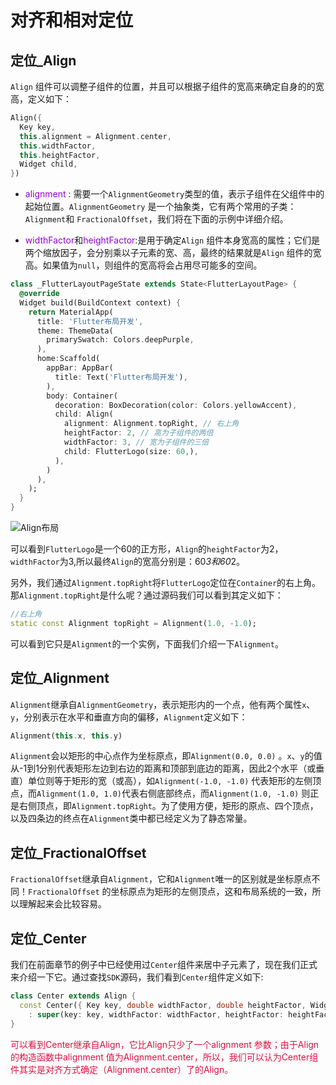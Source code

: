 # 对齐和相对定位

## 定位_Align
`Align` 组件可以调整子组件的位置，并且可以根据子组件的宽高来确定自身的的宽高，定义如下：
```dart
Align({
  Key key,
  this.alignment = Alignment.center,
  this.widthFactor,
  this.heightFactor,
  Widget child,
})
```
+ <font color=#9400D3>alignment</font> : 需要一个`AlignmentGeometry`类型的值，表示子组件在父组件中的起始位置。`AlignmentGeometry` 是一个抽象类，它有两个常用的子类：`Alignment`和 `FractionalOffset`，我们将在下面的示例中详细介绍。

+ <font color=#9400D3>widthFactor</font>和<font color=#9400D3>heightFactor</font>:是用于确定`Align` 组件本身宽高的属性；它们是两个缩放因子，会分别乘以子元素的宽、高，最终的结果就是`Align` 组件的宽高。如果值为`null`，则组件的宽高将会占用尽可能多的空间。
```dart
class _FlutterLayoutPageState extends State<FlutterLayoutPage> {
  @override
  Widget build(BuildContext context) {
    return MaterialApp(
      title: 'Flutter布局开发',
      theme: ThemeData(
        primarySwatch: Colors.deepPurple,
      ),
      home:Scaffold(
        appBar: AppBar(
          title: Text('Flutter布局开发'),
        ),
        body: Container(
          decoration: BoxDecoration(color: Colors.yellowAccent),
          child: Align(
            alignment: Alignment.topRight, // 右上角
            heightFactor: 2, // 高为子组件的两倍
            widthFactor: 3, // 宽为子组件的三倍
            child: FlutterLogo(size: 60,),
          ),
        )
      ),
    );
  }
}
```
<img :src="$withBase('/flutter_align.png')" alt="Align布局">

可以看到`FlutterLogo`是一个60的正方形，`Align`的`heightFactor`为2，`widthFactor`为3,所以最终`Align`的宽高分别是：60*3和60*2。

另外，我们通过`Alignment.topRight`将`FlutterLogo`定位在`Container`的右上角。那`Alignment.topRight`是什么呢？通过源码我们可以看到其定义如下：
```dart
//右上角
static const Alignment topRight = Alignment(1.0, -1.0);
```
可以看到它只是`Alignment`的一个实例，下面我们介绍一下`Alignment`。

## 定位_Alignment
`Alignment`继承自`AlignmentGeometry`，表示矩形内的一个点，他有两个属性`x`、`y`，分别表示在水平和垂直方向的偏移，`Alignment`定义如下：
```dart
Alignment(this.x, this.y)
```
`Alignment`会以矩形的中心点作为坐标原点，即`Alignment(0.0, 0.0)` 。`x`、`y`的值从-1到1分别代表矩形左边到右边的距离和顶部到底边的距离，因此2个水平（或垂直）单位则等于矩形的宽（或高），如`Alignment(-1.0, -1.0)` 代表矩形的左侧顶点，而`Alignment(1.0, 1.0)`代表右侧底部终点，而`Alignment(1.0, -1.0)` 则正是右侧顶点，即`Alignment.topRight`。为了使用方便，矩形的原点、四个顶点，以及四条边的终点在`Alignment`类中都已经定义为了静态常量。

## 定位_FractionalOffset
`FractionalOffset`继承自`Alignment`，它和`Alignment`唯一的区别就是坐标原点不同！`FractionalOffset` 的坐标原点为矩形的左侧顶点，这和布局系统的一致，所以理解起来会比较容易。

## 定位_Center
我们在前面章节的例子中已经使用过`Center`组件来居中子元素了，现在我们正式来介绍一下它。通过查找`SDK`源码，我们看到`Center`组件定义如下:
```dart
class Center extends Align {
  const Center({ Key key, double widthFactor, double heightFactor, Widget child })
    : super(key: key, widthFactor: widthFactor, heightFactor: heightFactor, child: child);
}
```

<font color=#DD1144>可以看到Center继承自Align，它比Align只少了一个alignment 参数；由于Align的构造函数中alignment 值为Alignment.center，所以，我们可以认为Center组件其实是对齐方式确定（Alignment.center）了的Align。</font>